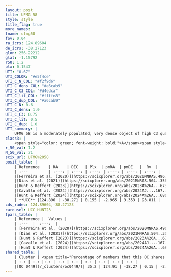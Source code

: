 ```yaml
---
layout: post
title: UFMG 58
style: style
title_flag: true
more_names: 
fname: ufmg58
fov: 0.04
ra_icrs: 124.89604
de_icrs: -38.27123
glon: 256.22212
glat: -1.15792
r50: 1.2
plx: 0.1547
UTI: "0.67"
UTI_COLOR: "#e5f4ce"
UTI_C_N_COL: "#f2f9d6"
UTI_C_dens_COL: "#a6cab9"
UTI_C_C3_COL: "#d4edca"
UTI_C_lit_COL: "#ffffe8"
UTI_C_dup_COL: "#a6cab9"
UTI_C_N: 0.6
UTI_C_dens: 1.0
UTI_C_C3: 0.75
UTI_C_lit: 0.5
UTI_C_dup: 1.0
UTI_summary: |
    UFMG 58 is a moderately populated, very dense object of high C3 quality. It is moderately studied in the literature. This object shares a moderate percentage of members with a later reported entry.
class3: |
    <span style="color: green; font-weight: bold;">A</span><span style="color: #FFC300; font-weight: bold;">B</span>
r_50_val: 1.2
N_50_val: 71
scix_url: UFMG%2058
posit_table: |
    | Reference    | RA    | DEC   | Plx  | pmRA  | pmDE   |  Rv  |
    | :---         | :---: | :---: | :---: | :---: | :---: | :---: |
    |[Ferreira et al. (2020)](https://scixplorer.org/abs/2020MNRAS.496.2021F) | 124.88 | -38.27 | 0.18 | -2.953 | 3.356 | -- |
    |[Dias et al. (2021)](https://scixplorer.org/abs/2021MNRAS.504..356D) | 124.879 | -38.272 | 0.18 | -2.925 | 3.337 | -- |
    |[Hunt & Reffert (2023)](https://scixplorer.org/abs/2023A%26A...673A.114H) | 124.897 | -38.271 | 0.162 | -2.962 | 3.359 | 101.498 |
    |[Cavallo et al. (2024)](https://scixplorer.org/abs/2024AJ....167...12C) | 124.912 | -38.265 | 0.162 | -- | -- | -- |
    |[Hunt & Reffert (2024)](https://scixplorer.org/abs/2024A%26A...686A..42H) | 124.897 | -38.271 | 0.162 | -2.962 | 3.359 | 101.498 |
    | **UCC** |124.896 | -38.271 | 0.155 | -2.965 | 3.353 | 93.811 | 
cds_radec: 124.89604,-38.27123
carousel: UCC_HUNT23
fpars_table: |
    | Reference |  Values |
    | :---  |  :---:  |
    | [Ferreira et al. (2020)](https://scixplorer.org/abs/2020MNRAS.496.2021F) | `E(B-V)=1.25, m-M=14.0, logt=7.95` |
    | [Dias et al. (2021)](https://scixplorer.org/abs/2021MNRAS.504..356D) | `Av=2.785, Dist=3892, logage=8.562, [Fe/H]=-0.094` |
    | [Hunt & Reffert (2023)](https://scixplorer.org/abs/2023A%26A...673A.114H) | `AV50=3.214, diffAV50=1.29, MOD50=13.716, logAge50=8.353` |
    | [Cavallo et al. (2024)](https://scixplorer.org/abs/2024AJ....167...12C) | `AV50=2.81, dMod50=13.56, logAge50=8.39, [Fe/H]50=0.8` |
    | [Hunt & Reffert (2024)](https://scixplorer.org/abs/2024A%26A...686A..42H) | `MassJ=1260.26` |
shared_table: |
    | Cluster | <span title="Percentage of members that this OC shares with the ones listed">%</span>   | RA   | DEC   | Plx   | pmRA  | pmDE  | Rv | UTI |
    | :-: | :-: |:-: | :-: | :-: | :-: | :-: | :-: | :-: |
    |[OC 0449](/_clusters/oc0449/)| 35.2 | 124.91 | -38.27 | 0.15 | -2.97 | 3.36 | 93.81 |0.0 |
---
```

